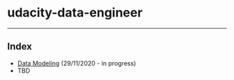 # udacity-data-engineer
---

## Index
 - [Data Modeling](https://github.com/jchudb93/udacity-data-engineer/tree/main/Data%20Warehousing) (29/11/2020 - in progress)
 - TBD